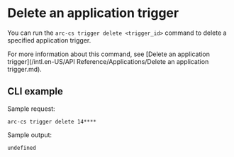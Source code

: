 # Delete an application trigger

You can run the `arc-cs trigger delete <trigger_id>` command to delete a specified application trigger.

For more information about this command, see [Delete an application trigger](/intl.en-US/API Reference/Applications/Delete an application trigger.md).

## CLI example

Sample request:

```
arc-cs trigger delete 14****
```

Sample output:

```
undefined
```

